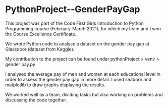 # PythonProject--GenderPayGap
 
This project was part of the Code First Girls Introduction to Python Programming course (February-March 2021), for which my team and I won the Course Excellence Certificate. 

We wrote Python code to analyse a dataset on the gender pay gap at Glassdoor (dataset from Kaggle).

My contribution to the project can be found under pythonProject > venv > gender pay.py

I analysed the average pay of men and women at each educational level in order to assess the gender pay gap in more detail. I used seaborn and matplotlib to draw graphs displaying the results. 

We worked well as a team, dividing tasks but also working on problems and discussing the code together. 
